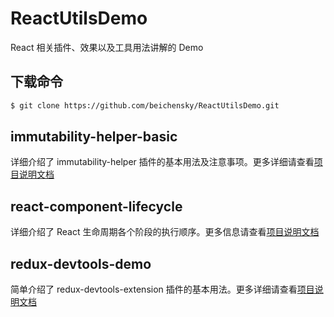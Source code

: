 # ReactUtilsDemo
React 相关插件、效果以及工具用法讲解的 Demo


## 下载命令
``` bash
$ git clone https://github.com/beichensky/ReactUtilsDemo.git
```




## immutability-helper-basic
详细介绍了 immutability-helper 插件的基本用法及注意事项。更多详细请查看[项目说明文档](https://github.com/beichensky/ReactUtilsDemo/blob/master/immutability-helper-basic/README.md)




## react-component-lifecycle
详细介绍了 React 生命周期各个阶段的执行顺序。更多信息请查看[项目说明文档](https://github.com/beichensky/ReactUtilsDemo/blob/master/react-component-lifecycle/README.md)




## redux-devtools-demo
简单介绍了 redux-devtools-extension 插件的基本用法。更多详细请查看[项目说明文档](https://github.com/beichensky/ReactUtilsDemo/blob/master/redux-devtools-demo/README.md)